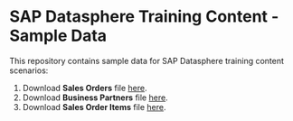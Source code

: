 # SAP Datasphere Training Content - Sample Data
This repository contains sample data for SAP Datasphere training content scenarios:

1. Download <b>Sales Orders</b> file <a href="https://prateekbagorahgs.github.io/sapdataspheretraining/SalesOrders.csv" download="SalesOrders.csv">here</a>.
2. Download <b>Business Partners</b> file <a href="https://prateekbagorahgs.github.io/sapdataspheretraining/BusinessPartners.csv" download="BusinessPartners.csv">here</a>.
3. Download <b>Sales Order Items</b> file <a href="https://prateekbagorahgs.github.io/sapdataspheretraining/SalesOrderItems.csv" download="SalesOrderItems.csv">here</a>.
